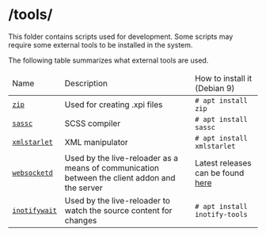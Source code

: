 # /tools/

This folder contains scripts used for development. Some scripts may require
some external tools to be installed in the system.

The following table summarizes what external tools are used.

<table>
    <thead>
        <tr>
            <td>Name</td>
            <td>Description</td>
            <td>How to install it (Debian 9)</td>
        </tr>
    </thead>
    <tbody>
        <tr>
            <td>
                <a href="http://www.info-zip.org/Zip.html"><code>zip</code></a>
            </td>
            <td>Used for creating .xpi files</td>
            <td><code># apt install zip</code></td>
        </tr>
        <tr>
            <td>
                <a href="https://github.com/sass/sassc"><code>sassc</code></a>
            </td>
            <td>SCSS compiler</td>
            <td><code># apt install sassc</code></td>
        </tr>
        <tr>
            <td>
                <a href="http://xmlstar.sourceforge.net/"><code>xmlstarlet</code></a>
            </td>
            <td>XML manipulator</td>
            <td><code># apt install xmlstarlet</code></td>
        </tr>
        <tr>
            <td><a href="http://websocketd.com"><code>websocketd</code></a></td>
            <td>
                Used by the live-reloader as a means of communication between
                the client addon and the server
            </td>
            <td>
                Latest releases can be found
                <a href="https://github.com/joewalnes/websocketd/releases">
                    here
                </a>
            </td>
        </tr>
        <tr>
            <td>
                <a href="https://github.com/rvoicilas/inotify-tools/wiki">
                    <code>inotifywait</code>
                </a>
            </td>
            <td>
                Used by the live-reloader to watch the source content for
                changes
            </td>
            <td><code># apt install inotify-tools</code></td>
        </tr>
    </tbody>
</table>
